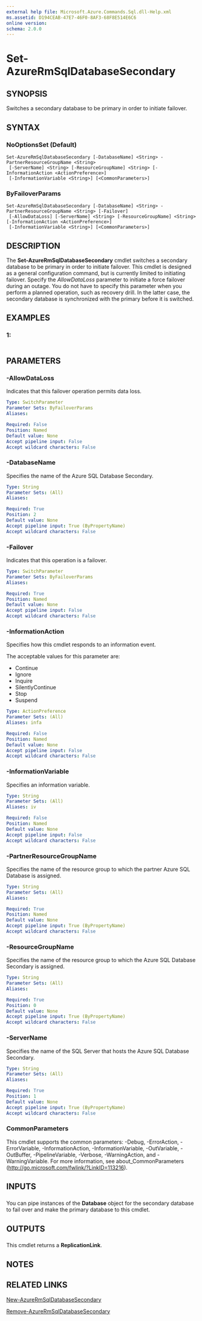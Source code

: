 ```yaml
---
external help file: Microsoft.Azure.Commands.Sql.dll-Help.xml
ms.assetid: D194CEAB-47E7-46F0-8AF3-68F8E514E6C6
online version: 
schema: 2.0.0
---
```


# Set-AzureRmSqlDatabaseSecondary

## SYNOPSIS
Switches a secondary database to be primary in order to initiate failover.

## SYNTAX

### NoOptionsSet (Default)
```
Set-AzureRmSqlDatabaseSecondary [-DatabaseName] <String> -PartnerResourceGroupName <String>
 [-ServerName] <String> [-ResourceGroupName] <String> [-InformationAction <ActionPreference>]
 [-InformationVariable <String>] [<CommonParameters>]
```

### ByFailoverParams
```
Set-AzureRmSqlDatabaseSecondary [-DatabaseName] <String> -PartnerResourceGroupName <String> [-Failover]
 [-AllowDataLoss] [-ServerName] <String> [-ResourceGroupName] <String> [-InformationAction <ActionPreference>]
 [-InformationVariable <String>] [<CommonParameters>]
```

## DESCRIPTION
The **Set-AzureRmSqlDatabaseSecondary** cmdlet switches a secondary database to be primary in order to initiate failover.
This cmdlet is designed as a general configuration command, but is currently limited to initiating failover.
Specify the *AllowDataLoss* parameter to initiate a force failover during an outage.
You do not have to specify this parameter when you perform a planned operation, such as recovery drill.
In the latter case, the secondary database is synchronized with the primary before it is switched.

## EXAMPLES

### 1:
```

```

## PARAMETERS

### -AllowDataLoss
Indicates that this failover operation permits data loss.

```yaml
Type: SwitchParameter
Parameter Sets: ByFailoverParams
Aliases: 

Required: False
Position: Named
Default value: None
Accept pipeline input: False
Accept wildcard characters: False
```

### -DatabaseName
Specifies the name of the Azure SQL Database Secondary.

```yaml
Type: String
Parameter Sets: (All)
Aliases: 

Required: True
Position: 2
Default value: None
Accept pipeline input: True (ByPropertyName)
Accept wildcard characters: False
```

### -Failover
Indicates that this operation is a failover.

```yaml
Type: SwitchParameter
Parameter Sets: ByFailoverParams
Aliases: 

Required: True
Position: Named
Default value: None
Accept pipeline input: False
Accept wildcard characters: False
```

### -InformationAction
Specifies how this cmdlet responds to an information event.

The acceptable values for this parameter are:

- Continue
- Ignore
- Inquire
- SilentlyContinue
- Stop
- Suspend

```yaml
Type: ActionPreference
Parameter Sets: (All)
Aliases: infa

Required: False
Position: Named
Default value: None
Accept pipeline input: False
Accept wildcard characters: False
```

### -InformationVariable
Specifies an information variable.

```yaml
Type: String
Parameter Sets: (All)
Aliases: iv

Required: False
Position: Named
Default value: None
Accept pipeline input: False
Accept wildcard characters: False
```

### -PartnerResourceGroupName
Specifies the name of the resource group to which the partner Azure SQL Database is assigned.

```yaml
Type: String
Parameter Sets: (All)
Aliases: 

Required: True
Position: Named
Default value: None
Accept pipeline input: True (ByPropertyName)
Accept wildcard characters: False
```

### -ResourceGroupName
Specifies the name of the resource group to which the Azure SQL Database Secondary is assigned.

```yaml
Type: String
Parameter Sets: (All)
Aliases: 

Required: True
Position: 0
Default value: None
Accept pipeline input: True (ByPropertyName)
Accept wildcard characters: False
```

### -ServerName
Specifies the name of the SQL Server that hosts the Azure SQL Database Secondary.

```yaml
Type: String
Parameter Sets: (All)
Aliases: 

Required: True
Position: 1
Default value: None
Accept pipeline input: True (ByPropertyName)
Accept wildcard characters: False
```

### CommonParameters
This cmdlet supports the common parameters: -Debug, -ErrorAction, -ErrorVariable, -InformationAction, -InformationVariable, -OutVariable, -OutBuffer, -PipelineVariable, -Verbose, -WarningAction, and -WarningVariable. For more information, see about_CommonParameters (http://go.microsoft.com/fwlink/?LinkID=113216).

## INPUTS

###  
You can pipe instances of the **Database** object for the secondary database to fail over and make the primary database to this cmdlet.

## OUTPUTS

###  
This cmdlet returns a **ReplicationLink**.

## NOTES

## RELATED LINKS



[New-AzureRmSqlDatabaseSecondary](./New-AzureRmSqlDatabaseSecondary.md)

[Remove-AzureRmSqlDatabaseSecondary](./Remove-AzureRmSqlDatabaseSecondary.md)
